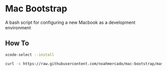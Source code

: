 # Mac Bootstrap
A bash script for configuring a new Macbook as a development environment


## How To
``` bash
xcode-select --install

curl -s https://raw.githubusercontent.com/noahmercado/mac-bootstrap/master/mac-bootstrap.sh | bash -s
```